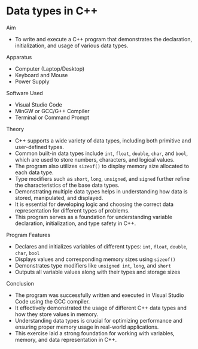 # Data types in C++


Aim  
* To write and execute a C++ program that demonstrates the declaration, initialization, and usage of various data types.

Apparatus  
* Computer (Laptop/Desktop)  
* Keyboard and Mouse  
* Power Supply  

Software Used  
* Visual Studio Code  
* MinGW or GCC/G++ Compiler  
* Terminal or Command Prompt

Theory  
* C++ supports a wide variety of data types, including both primitive and user-defined types.  
* Common built-in data types include `int`, `float`, `double`, `char`, and `bool`, which are used to store numbers, characters, and logical values.  
* The program also utilizes `sizeof()` to display memory size allocated to each data type.  
* Type modifiers such as `short`, `long`, `unsigned`, and `signed` further refine the characteristics of the base data types.  
* Demonstrating multiple data types helps in understanding how data is stored, manipulated, and displayed.  
* It is essential for developing logic and choosing the correct data representation for different types of problems.  
* This program serves as a foundation for understanding variable declaration, initialization, and type safety in C++.

Program Features  
* Declares and initializes variables of different types: `int`, `float`, `double`, `char`, `bool`  
* Displays values and corresponding memory sizes using `sizeof()`  
* Demonstrates type modifiers like `unsigned int`, `long`, and `short`  
* Outputs all variable values along with their types and storage sizes

Conclusion  
* The program was successfully written and executed in Visual Studio Code using the GCC compiler.  
* It effectively demonstrated the usage of different C++ data types and how they store values in memory.  
* Understanding data types is crucial for optimizing performance and ensuring proper memory usage in real-world applications.  
* This exercise laid a strong foundation for working with variables, memory, and data representation in C++.

